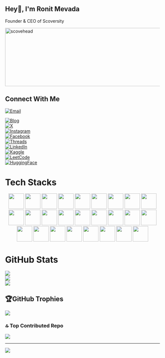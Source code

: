 ## Hey👋, I'm Ronit Mevada

Founder & CEO of Scoversity

<img width="687" height="189" alt="scovehead" src="https://github.com/user-attachments/assets/c75b79b7-5fd9-4445-9667-f733e8938143" />

## Connect With Me
[![Email](https://img.shields.io/badge/Email-D14836?style=for-the-badge&logo=gmail&logoColor=white)](mailto:ronitmevada@outlook.com)

[![Blog](https://img.shields.io/badge/Blog-FF5722?logo=blogger&logoColor=white)](https://ronitmevadaofficial.blogspot.com/)  
[![X](https://img.shields.io/badge/X-1DA1F2?logo=x&logoColor=white)](https://x.com/ronit_mevada)  
[![Instagram](https://img.shields.io/badge/Instagram-E1306C?logo=instagram&logoColor=white)](https://www.instagram.com/ronit.mevada/)  
[![Facebook](https://img.shields.io/badge/Facebook-1877F2?logo=facebook&logoColor=white)](https://www.facebook.com/profile.php?id=61577808373505)  
[![Threads](https://img.shields.io/badge/Threads-000000?logo=threads&logoColor=white)](https://www.threads.com/@ronit.mevada)  
[![LinkedIn](https://img.shields.io/badge/LinkedIn-0A66C2?logo=linkedin&logoColor=white)](https://www.linkedin.com/in/ronit-mevada-a8bba1376/)  
[![Kaggle](https://img.shields.io/badge/Kaggle-20BEFF?logo=kaggle&logoColor=white)](https://www.kaggle.com/ronitmevadaofficial)  
[![LeetCode](https://img.shields.io/badge/LeetCode-FFA116?logo=leetcode&logoColor=white)](https://leetcode.com/u/ronit_mevada/)  
[![HuggingFace](https://img.shields.io/badge/HuggingFace-f76a8c?logo=huggingface&logoColor=white)](https://huggingface.co/ronitmevadaofficial)

# Tech Stacks
<p align="center">
  <img src="https://cdn.jsdelivr.net/gh/devicons/devicon/icons/python/python-original.svg" width="50" height="50"/>
  <img src="https://cdn.jsdelivr.net/gh/devicons/devicon/icons/numpy/numpy-original.svg" width="50" height="50"/>
  <img src="https://cdn.jsdelivr.net/gh/devicons/devicon/icons/pandas/pandas-original.svg" width="50" height="50"/>
  <img src="https://cdn.jsdelivr.net/gh/devicons/devicon/icons/matplotlib/matplotlib-original.svg" width="50" height="50"/>
  <img src="https://cdn.jsdelivr.net/gh/devicons/devicon/icons/pytorch/pytorch-original.svg" width="50" height="50"/>
  <img src="https://cdn.jsdelivr.net/gh/devicons/devicon/icons/tensorflow/tensorflow-original.svg" width="50" height="50"/>
  <img src="https://cdn.jsdelivr.net/gh/devicons/devicon/icons/docker/docker-original.svg" width="50" height="50"/>
  <img src="https://cdn.jsdelivr.net/gh/devicons/devicon/icons/mongodb/mongodb-original.svg" width="50" height="50"/>
  <img src="https://cdn.jsdelivr.net/gh/devicons/devicon/icons/flutter/flutter-original.svg" width="50" height="50"/>
  <img src="https://cdn.jsdelivr.net/gh/devicons/devicon/icons/dart/dart-original.svg" width="50" height="50"/>
  <img src="https://cdn.jsdelivr.net/gh/devicons/devicon/icons/googlecloud/googlecloud-original.svg" width="50" height="50"/>
 <img src="https://upload.wikimedia.org/wikipedia/commons/9/93/Amazon_Web_Services_Logo.svg" width="50" height="50"/>
  <img src="https://cdn.jsdelivr.net/gh/devicons/devicon/icons/azure/azure-original.svg" width="50" height="50"/>
  <img src="https://cdn.jsdelivr.net/gh/devicons/devicon/icons/mysql/mysql-original.svg" width="50" height="50"/>
  <img src="https://cdn.jsdelivr.net/gh/devicons/devicon/icons/postgresql/postgresql-original.svg" width="50" height="50"/>
  <img src="https://cdn.jsdelivr.net/gh/devicons/devicon/icons/firebase/firebase-plain.svg" width="50" height="50"/>
  <img src="https://cdn.jsdelivr.net/gh/devicons/devicon/icons/figma/figma-original.svg" width="50" height="50"/>
  <img src="https://cdn.jsdelivr.net/gh/devicons/devicon/icons/github/github-original.svg" width="50" height="50"/>
  <img src="https://cdn.jsdelivr.net/gh/devicons/devicon/icons/gitlab/gitlab-original.svg" width="50" height="50"/>
  <img src="https://cdn.jsdelivr.net/gh/devicons/devicon/icons/git/git-original.svg" width="50" height="50"/>
  <img src="https://upload.wikimedia.org/wikipedia/commons/3/35/Tux.svg" width="50" height="50"/>
  <img src="https://cdn.jsdelivr.net/gh/devicons/devicon/icons/django/django-plain.svg" width="50" height="50"/>
  <img src="https://upload.wikimedia.org/wikipedia/commons/8/87/Sql_data_base_with_logo.svg" width="50" height="50"/>
  <img src="https://cdn-icons-png.flaticon.com/512/10249/10249053.png" width="50" height="50"/>
  <img src="https://upload.wikimedia.org/wikipedia/commons/4/4d/OpenAI_Logo.svg" width="50" height="50"/>
  <img src="https://cdn-icons-png.flaticon.com/512/1048/1048949.png" width="50" height="50"/>
</p>


</p>

# GitHub Stats
![](https://github-readme-stats.vercel.app/api?username=ronitmevada&theme=highcontrast&hide_border=false&include_all_commits=true&count_private=true)<br/>
![](https://nirzak-streak-stats.vercel.app/?user=ronitmevada&theme=highcontrast&hide_border=false)<br/>
![](https://github-readme-stats.vercel.app/api/top-langs/?username=ronitmevada&theme=highcontrast&hide_border=false&include_all_commits=true&count_private=true&layout=compact)

## 🏆GitHub Trophies
![](https://github-profile-trophy.vercel.app/?username=ronitmevada&theme=onedark&no-frame=false&no-bg=false&margin-w=4)

### 🔝 Top Contributed Repo
![](https://github-contributor-stats.vercel.app/api?username=ronitmevada&limit=5&theme=highcontrast&combine_all_yearly_contributions=true)

---
[![](https://visitcount.itsvg.in/api?id=ronitmevada&icon=7&color=0)](https://visitcount.itsvg.in)
